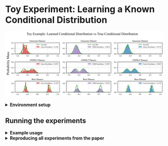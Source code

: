 # Toy Experiment: Learning a Known Conditional Distribution

![teaser](../misc/assets/toy_predicted_vs_true.png)

<details>
  <summary><b> Environment setup </b></summary>

<br>

```bash
# create and activate conda environment
conda create -n toy-example-synthetic python=3.11
conda activate toy-example-synthetic

# install any version of torch, verify it was installed correctly
pip install torch==2.5.0 torchvision==0.20.0 torchaudio==2.5.0 --index-url https://download.pytorch.org/whl/cu121
python -c 'import torch; print(torch.cuda.is_available()); a = torch.zeros(5); a = a.to("cuda:0"); print(a)'

# install remaining things
conda install scikit-learn tqdm pandas matplotlib
pip install wandb
```

</details>

## Running the experiments

<details>
  <summary><b> Example usage </b></summary>

<br>

The experiment can be run on three datasets: `gaussian`, `gmm2`, `beta`. 
This is how you can run the linear classification head on the `gmm2` dataset:

```bash
python scripts/toy_synthetic.py --head "linear" --n_freqs 0 --dataset "gmm2"
```

This is how you can run the Fourier head with no regularization and 12 frequencies:
```bash
python scripts/toy_synthetic.py --head "fourier" --n_freqs 12 --gamma 0.0 --dataset "gmm2" 
```

And this is how you can run the Fourier head with `1e-6` regularization and 12 frequencies:
```bash
python scripts/toy_synthetic.py --head "fourier" --n_freqs 12 --gamma 1e-6 --dataset "gmm2" 
```

To log the experiments to wandb, you can add a `--wandb` flag.
KL divergence and MSE are evaluated and printed every 10 epochs. Each run saves the final predicted pmf and true pmf to the appropriate model directory as `npy` files under the `output` directory. The metrics are saved in `model_metrics.json` in the model directory.

</details>

<details>
  <summary><b> Reproducing all experiments from the paper </b></summary>

<br>

To reproduce all the synthetic toy experiments in the paper, you can run the following scripts.
Each script takes less than 6 hours on a geforce3090 GPU.

```bash
# linear classification head
sh scripts/run_exps_linear.sh gaussian
sh scripts/run_exps_linear.sh gmm2
sh scripts/run_exps_linear.sh beta

# gaussian mixture model head
sh scripts/run_exps_gmm.sh gaussian
sh scripts/run_exps_gmm.sh gmm2
sh scripts/run_exps_gmm.sh beta

# fourier head (with no regularization)
sh scripts/run_exps_fourier_no_reg.sh gaussian
sh scripts/run_exps_fourier_no_reg.sh gmm2
sh scripts/run_exps_fourier_no_reg.sh beta

# fourier head (with regularization)
sh scripts/run_exps_fourier_reg.sh gaussian
sh scripts/run_exps_fourier_reg.sh gmm2
sh scripts/run_exps_fourier_reg.sh beta

# linear regression head (pointwise estimate)
sh scripts/run_exps_linear_regression.sh gaussian
sh scripts/run_exps_linear_regression.sh gmm2
sh scripts/run_exps_linear_regression.sh beta
```

Once all the experiments have finished, to aggregate all the results from the experiments, run:
```bash
python eval/aggregate.py --dir output --datasets 'gaussian' 'gmm2' 'beta'
```

This will also compute the L2-smoothness metrics for the saved pmfs and save them to `smoothness_dict.json` in the appropriate model directory. It will print a table for each dataset showing the aggregated metrics as well as the best model for each of the three metrics (KL divergence, MSE, smoothness). 

Finally, we can graph the KL divergence and smoothness as number of Fourier frequencies vary via:

```bash
python eval/graphing/graph_varying_freqs.py --dir output
```

### MLE training:

To reproduce all the synthetic toy experiments using MLE training, you can run the following scripts.
Each script took less than 24h on a geforce3090 GPU.

```bash
# Fourier-MLE head (with no regularization)
sh scripts/run_exps_fourier-mle_no_reg.sh gaussian
sh scripts/run_exps_fourier-mle_no_reg.sh gmm2
sh scripts/run_exps_fourier-mle_no_reg.sh beta

# Fourier-MLE head (with regularization)
sh scripts/run_exps_fourier-mle_reg.sh gaussian
sh scripts/run_exps_fourier-mle_reg.sh gmm2
sh scripts/run_exps_fourier-mle_reg.sh beta

# GMM-MLE head
sh scripts/run_exps_gmm-mle.sh gaussian
sh scripts/run_exps_gmm-mle.sh gmm2
sh scripts/run_exps_gmm-mle.sh beta
```

Once all the experiments have finished, to aggregate all the results from the MLE experiments, run:
```bash
python eval/aggregate_mle.py --dir output --datasets 'gaussian' 'gmm2' 'beta'
```
Finally, we can graph the KL divergence and Perplexity as number of Fourier frequencies vary via:

```bash
python eval/graphing/graph_varying_freqs_mle.py --dir output
```


## Visualizing learned pmfs/pdfs 

We can also visualize the learned pmf vs true pdf for the Linear and Fourier heads on the 3 datasets using: 
```bash
python eval/graphing/visualize_pmfs.py 
```
You can alter the lines at the bottom of that file to choose from your output pmfs as well as set different indices for the pmfs to be visualized (currently it runs with the pmfs in our paper).

Similarly, we can visualize the learned pdf vs true pdf for the GMM-MLE and Fourier-MLE heads using:
```bash
python eval/graphing/visualize_pdfs_mle.py 
```

</details>


